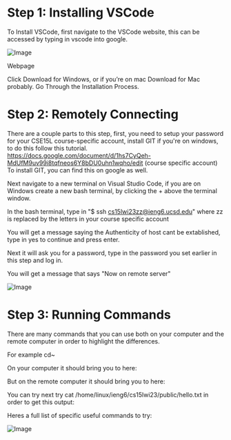 # Step 1: Installing VSCode

To Install VSCode, first navigate to the VSCode website, this can be accessed by typing in vscode into google.

![Image](https://github.com/jorryns/cse15l-lab-reports/week1vsc1.png)

Webpage

Click Download for Windows, or if you’re on mac Download for Mac probably.
Go Through the Installation Process.


# Step 2: Remotely Connecting

There are a couple parts to this step, first, you need to setup your password for your CSE15L course-specific account, install GIT if you're on windows, to do this follow this tutorial. 
https://docs.google.com/document/d/1hs7CyQeh-MdUfM9uv99i8tqfneos6Y8bDU0uhn1wqho/edit (course specific account)
To install GIT, you can find this on google as well. 

Next navigate to a new terminal on Visual Studio Code, if you are on Windows create a new bash terminal, by clicking the + above the terminal window.

In the bash terminal, type in "$ ssh cs15lwi23zz@ieng6.ucsd.edu" where zz is replaced by the letters in your course specific account

You will get a message saying the Authenticity of host cant be extablished, type in yes to continue and press enter.

Next it will ask you for a password, type in the password you set earlier in this step and log in.

You will get a message that says "Now on remote server"

![Image](https://github.com/jorryns/cse15l-lab-reports/week1ssh.png)

# Step 3: Running Commands

There are many commands that you can use both on your computer and the remote computer in order to highlight the differences.

For example cd~ 

On your computer it should bring you to here:

But on the remote computer it should bring you to here:

You can try next try cat /home/linux/ieng6/cs15lwi23/public/hello.txt in order to get this output:

Heres a full list of specific useful commands to try:

![Image](https://github.com/jorryns/cse15l-lab-reports/week1commands.png)
